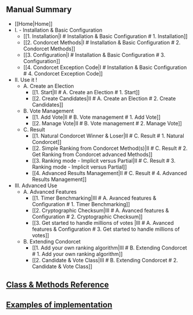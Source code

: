 ## Manual Summary
* [[Home|Home]]   
* I. - Installation & Basic Configuration
  * [[1. Installation|I # Installation & Basic Configuration # 1. Installation]]
  * [[2. Condorcet Methods|I # Installation & Basic Configuration # 2. Condorcet Methods]]
  * [[3. Configuration|I # Installation & Basic Configuration # 3. Configuration]]
  * [[4. Condorcet Exception Code|I # Installation & Basic Configuration # 4. Condorcet Exception Code]]
* II. Use it !
  * A. Create an Election
     * [[1. Start|II # A. Create an Election # 1. Start]]
     * [[2. Create Candidates|II # A. Create an Election # 2. Create Candidates]]
  * B. Vote Management
     * [[1. Add Vote|II # B. Vote management # 1. Add Vote]]
     * [[2. Manage Vote|II # B. Vote management # 2. Manage Vote]]
  * C. Result
     * [[1. Natural Condorcet Winner & Loser|II # C. Result # 1. Natural Condorcet]]
     * [[2. Simple Ranking from Condorcet Method(s)|II # C. Result # 2. Get Ranking from Condorcet advanced Methods]]
     * [[3. Ranking mode - Implicit versus Partial|II # C. Result # 3. Ranking mode - Implicit versus Partial]]
     * [[4. Advanced Results Management|II # C. Result # 4. Advanced Results Management]]
* III. Advanced Use
  * A. Advanced Features
     * [[1. Timer Benchmarking|III # A. Avanced features & Configuration # 1. Timer Benchmarking]]
     * [[2. Cryptographic Checksum|III # A. Avanced features & Configuration # 2. Cryptographic Checksum]]
     * [[3. Get started to handle millions of votes |III # A. Avanced features & Configuration # 3. Get started to handle millions of votes]]
  * B. Extending Condorcet
     * [[1. Add your own ranking algorithm|III # B. Extending Condorcet # 1. Add your own ranking algorithm]]
     * [[2. Candidate & Vote Class|III # B. Extending Condorcet # 2. Candidate & Vote Class]]

## [Class & Methods Reference](https://github.com/julien-boudry/Condorcet/tree/master/doc)

## [Examples of implementation](https://github.com/julien-boudry/Condorcet/wiki#examples)